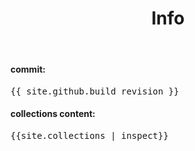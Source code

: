 ﻿---
layout: default
title: Info
published: true
exclude: true
---

#### commit:
<pre>{{ site.github.build_revision }}</pre>

#### collections content:
<pre>{{site.collections | inspect}}</pre>